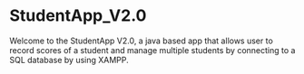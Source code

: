 # StudentApp_V2.0

Welcome to the StudentApp V2.0, a java based app that allows user to record scores of a student and manage multiple students by connecting to a SQL database by using XAMPP.
